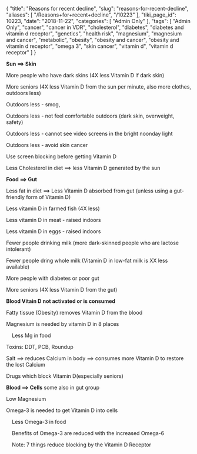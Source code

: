 {
    "title": "Reasons for recent decline",
    "slug": "reasons-for-recent-decline",
    "aliases": [
        "/Reasons+for+recent+decline",
        "/10223"
    ],
    "tiki_page_id": 10223,
    "date": "2018-11-22",
    "categories": [
        "Admin Only"
    ],
    "tags": [
        "Admin Only",
        "cancer",
        "cancer in VDR",
        "cholesterol",
        "diabetes",
        "diabetes and vitamin d receptor",
        "genetics",
        "health risk",
        "magnesium",
        "magnesium and cancer",
        "metabolic",
        "obesity",
        "obesity and cancer",
        "obesity and vitamin d receptor",
        "omega 3",
        "skin cancer",
        "vitamin d",
        "vitamin d receptor"
    ]
}


**Sun ==> Skin** 

More people who have dark skins (4X less Vitamin D if dark skin)

More seniors (4X less Vitamin D from the sun per minute, also more clothes, outdoors less)

Outdoors less - smog, 

Outdoors less - not feel comfortable outdoors (dark skin, overweight, safety)

Outdoors less - cannot see video screens in the bright noonday light

Outdoors less - avoid skin cancer

Use screen blocking before getting Vitamin D

Less Cholesterol  in diet ==> less Vitamin D generated by the sun

 **Food ==> Gut** 

Less fat in diet ==> Less Vitamin D absorbed from gut (unless using a gut-friendly form of Vitamin D)

Less vitamin D in farmed fish (4X less)

Less vitamin D in meat - raised indoors

Less vitamin D in eggs - raised indoors

Fewer people drinking milk (more dark-skinned people who are lactose intolerant)

Fewer people dring whole milk (Vitamin D in low-fat milk is XX less available)

More people with diabetes or poor gut

More seniors (4X less Vitamin D from the gut)

 **Blood Vitain D not activated or is consumed** 

Fatty tissue (Obesity) removes Vitamin D from the blood

Magnesium is needed by vitamin D in 8 places

&nbsp; &nbsp; Less Mg in food 

Toxins: DDT, PCB, Roundup

Salt  ==> reduces Calcium in body ==> consumes more Vitamin D to restore the lost Calcium

Drugs which block Vitamin D(especially seniors)

 **Blood ==> Cells**   some also in gut group

Low Magnesium

Omega-3 is needed to get Vitamin D into cells

&nbsp; &nbsp; Less Omega-3 in food

&nbsp; &nbsp;  Benefits of Omega-3 are reduced with the increased Omega-6

&nbsp; &nbsp; Note: 7 things reduce blocking by the Vitamin D Receptor
